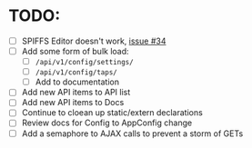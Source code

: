 # TODO:

- [ ] SPIFFS Editor doesn't work, [issue #34](https://github.com/lbussy/keg-cop/issues/34)
- [ ] Add some form of bulk load:
    - [ ] `/api/v1/config/settings/`
    - [ ] `/api/v1/config/taps/`
    - [ ] Add to documentation
- [ ] Add new API items to API list
- [ ] Add new API items to Docs
- [ ] Continue to cloean up static/extern declarations
- [ ] Review docs for Config to AppConfig change
- [ ] Add a semaphore to AJAX calls to prevent a storm of GETs
